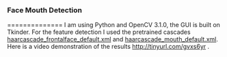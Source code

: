 ### Face Mouth Detection
==============
I am using Python and OpenCV 3.1.0, the GUI is built on Tkinder. For the feature detection I used the pretrained cascades [haarcascade_frontalface_default.xml](https://github.com/AM486/Thesis-Repo/blob/master/Face_Mouth_Detection/haarcascade_frontalface_default.xml) and [haarcascade_mouth_default.xml](https://github.com/AM486/Thesis-Repo/blob/master/Face_Mouth_Detection/haarcascade_mouth_default.xml). Here is a video demonstration of the results http://tinyurl.com/gvxs6yr .


